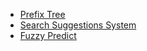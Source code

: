 * [Prefix Tree](./md/prefix_tree.md)
* [Search Suggestions System](./md/search_suggestions_system.md)
* [Fuzzy Predict](./md/fuzzy_predict.md)
